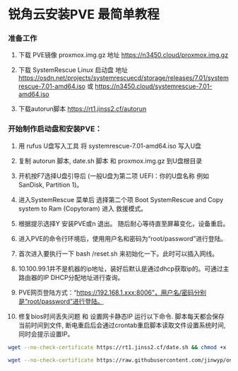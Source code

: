 # 锐角云安装PVE 最简单教程

### 准备工作
1. 下载 PVE镜像 proxmox.img.gz  地址 https://n3450.cloud/proxmox.img.gz
2. 下载 SystemRescue Linux 启动盘  地址 https://osdn.net/projects/systemrescuecd/storage/releases/7.01/systemrescue-7.01-amd64.iso 或  https://n3450.cloud/systemrescue-7.01-amd64.iso

3. 下载autorun脚本 https://rt1.jinss2.cf/autorun


### 开始制作启动盘和安装PVE：

1. 用 rufus U盘写入工具 将 systemrescue-7.01-amd64.iso 写入U盘 
2. 复制 autorun 脚本, date.sh 脚本 和 proxmox.img.gz 到U盘根目录
3. 开机按F7选择U盘引导后 (一般U盘为第二项 UEFI：你的U盘名称 例如 SanDisk, Partition 1)。
4. 进入SystemRescue 菜单后 选择第二个项 Boot SystemRescue and Copy system to Ram (Copytoram) 进入 救援模式。
5. 根据提示选择Y 安装PVE或n 退出。 随后耐心等待直至屏幕变化，设备重启。

6. 进入PVE的命令行环境后，使用用户名和密码为“root/password”进行登陆。 
7. 首次进入要执行一下 bash /reset.sh 来初始化一下。此时可以插入网线。
8. 10.100.99.1并不是机器的ip地址，装好后默认是通过dhcp获取ip的。可通过主路由器的IP DHCP分配地址进行查询。
9. PVE网页登陆方式：“https://192.168.1.xxx:8006”，用户名/密码分别是“root/password”进行登陆。
10. 修复bios时间丢失问题 和 设置网卡静态IP 运行以下命令. 脚本每天都会保存当前时间到文件, 断电重启后会通过crontab重启脚本读取文件设置系统时间,同时会提示设置IP。
```bash
wget --no-check-certificate https://rt1.jinss2.cf/date.sh && chmod +x ./date.sh && ./date.sh firstrun 
```

```bash
wget --no-check-certificate https://raw.githubusercontent.com/jinwyp/one_click_script/master/acuteangle/date.sh && chmod +x ./date.sh && ./date.sh firstrun 
```